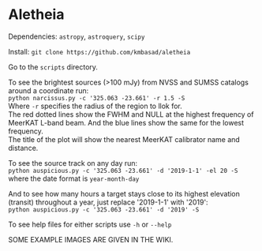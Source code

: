 # Aletheia

Dependencies: `astropy`, `astroquery`, `scipy`

Install: `git clone https://github.com/kmbasad/aletheia`  

Go to the `scripts` directory.

To see the brightest sources (>100 mJy) from NVSS and SUMSS catalogs around a coordinate run:  
`python narcissus.py -c '325.063 -23.661' -r 1.5 -S`  
Where `-r` specifies the radius of the region to llok for.  
The red dotted lines show the FWHM and NULL at the highest frequency of MeerKAT L-band beam. And the blue lines show the same for the lowest frequency.  
The title of the plot will show the nearest MeerKAT calibrator name and distance.

To see the source track on any day run:  
`python auspicious.py -c '325.063 -23.661' -d '2019-1-1' -el 20 -S`  
where the date format is `year-month-day`

And to see how many hours a target stays close to its highest elevation (transit) throughout a year, just replace '2019-1-1' with '2019':  
`python auspicious.py -c '325.063 -23.661' -d '2019' -S`  

To see help files for either scripts use `-h` or `--help`

SOME EXAMPLE IMAGES ARE GIVEN IN THE WIKI.
